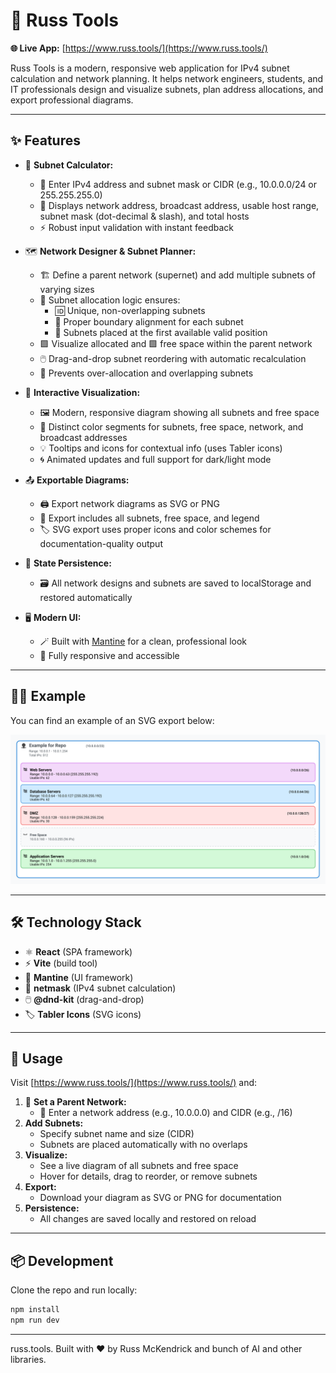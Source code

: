# 🚦 Russ Tools

**🌐 Live App:** [https://www.russ.tools/](https://www.russ.tools/)

Russ Tools is a modern, responsive web application for IPv4 subnet calculation and network planning. It helps network engineers, students, and IT professionals design and visualize subnets, plan address allocations, and export professional diagrams.

---

## ✨ Features

- 🧮 **Subnet Calculator:**
  - 🔢 Enter IPv4 address and subnet mask or CIDR (e.g., 10.0.0.0/24 or 255.255.255.0)
  - 📡 Displays network address, broadcast address, usable host range, subnet mask (dot-decimal & slash), and total hosts
  - ⚡ Robust input validation with instant feedback

- 🗺️ **Network Designer & Subnet Planner:**
  - 🏗️ Define a parent network (supernet) and add multiple subnets of varying sizes
  - 🧩 Subnet allocation logic ensures:
    - 🆔 Unique, non-overlapping subnets
    - 📏 Proper boundary alignment for each subnet
    - 🚦 Subnets placed at the first available valid position
  - 🟩 Visualize allocated and 🟩 free space within the parent network
  - 🖱️ Drag-and-drop subnet reordering with automatic recalculation
  - 🚫 Prevents over-allocation and overlapping subnets

- 🎨 **Interactive Visualization:**
  - 🖼️ Modern, responsive diagram showing all subnets and free space
  - 🌈 Distinct color segments for subnets, free space, network, and broadcast addresses
  - 💡 Tooltips and icons for contextual info (uses Tabler icons)
  - 🌀 Animated updates and full support for dark/light mode

- 📤 **Exportable Diagrams:**
  - 🖨️ Export network diagrams as SVG or PNG
  - 📝 Export includes all subnets, free space, and legend
  - 🏷️ SVG export uses proper icons and color schemes for documentation-quality output

- 💾 **State Persistence:**
  - 🗃️ All network designs and subnets are saved to localStorage and restored automatically

- 🖥️ **Modern UI:**
  - 🪄 Built with [Mantine](https://mantine.dev/) for a clean, professional look
  - 📱 Fully responsive and accessible

---

## 👨‍💻 Example

You can find an example of an SVG export below:

![Example Diagram](example.svg)

---

## 🛠️ Technology Stack

- ⚛️ **React** (SPA framework)
- ⚡ **Vite** (build tool)
- 🎨 **Mantine** (UI framework)
- 🧮 **netmask** (IPv4 subnet calculation)
- 🖱️ **@dnd-kit** (drag-and-drop)
- 🏷️ **Tabler Icons** (SVG icons)

---

## 🚀 Usage

Visit [https://www.russ.tools/](https://www.russ.tools/) and:

1. 🏁 **Set a Parent Network:**
   - 📝 Enter a network address (e.g., 10.0.0.0) and CIDR (e.g., /16)
2. **Add Subnets:**
   - Specify subnet name and size (CIDR)
   - Subnets are placed automatically with no overlaps
3. **Visualize:**
   - See a live diagram of all subnets and free space
   - Hover for details, drag to reorder, or remove subnets
4. **Export:**
   - Download your diagram as SVG or PNG for documentation
5. **Persistence:**
   - All changes are saved locally and restored on reload

---

## 📦 Development

Clone the repo and run locally:

```bash
npm install
npm run dev
```

---

russ.tools. Built with ❤️ by Russ McKendrick and bunch of AI and other libraries.
